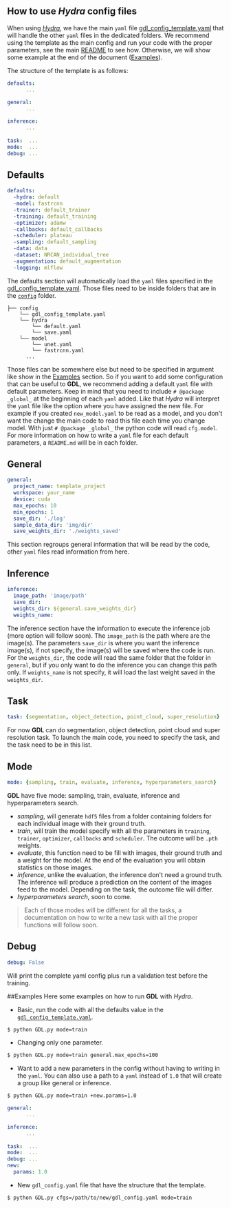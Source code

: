 ## **How to use *Hydra* config files**
When using [*Hydra*](https://hydra.cc/docs/intro/#quick-start-guide), we have the main `yaml` file [gdl_config_template.yaml](gdl_config_template.yaml) that will handle the other `yaml` files in the dedicated folders.
We recommend using the template as the main config and run your code with the proper parameters, see the main [README](../README.md) to see how.
Otherwise, we will show some example at the end of the document ([Examples](#Examples)).

The structure of the template is as follows:
```YAML
defaults:
      ...
  
general:
      ...

inference:
      ...
    
task:  ...
mode:  ...
debug: ...
```

## Defaults
```YAML
defaults:
  -hydra: default
  -model: fastrcnn
  -trainer: default_trainer
  -training: default_training
  -optimizer: adamw
  -callbacks: default_callbacks
  -scheduler: plateau
  -sampling: default_sampling
  -data: data
  -dataset: NRCAN_individual_tree
  -augmentation: default_augmentation
  -logging: mlflow
```
The defaults section will automatically load the `yaml` files specified in the [gdl_config_template.yaml](gdl_config_template.yaml). 
Those files need to be inside folders that are in the [`config`](../config) folder.
```
├── config
    └── gdl_config_template.yaml
    └── hydra
        └── default.yaml
        └── save.yaml
    └── model
        └── unet.yaml
        └── fastrcnn.yaml
      ...
```
Those files can be somewhere else but need to be specified in argument like show in the [Examples](#Examples) section.
So if you want to add some configuration that can be useful to **GDL**, we recommend adding a default `yaml` file with default parameters.
Keep in mind that you need to include `# @package _global_` at the beginning of each `yaml` added. 
Like that *Hydra* will interpret the `yaml` file like the option where you have assigned the new file.
For example if you created `new_model.yaml` to be read as a model, and you don't want the change the main code to read this file each time you change model.
With just `# @package _global_` the python code will read `cfg.model`.
For more information on how to write a `yaml` file for each default parameters, a `README.md` will be in each folder.

## General
```YAML
general:
  project_name: template_project
  workspace: your_name
  device: cuda
  max_epochs: 10
  min_epochs: 1
  save_dir: './log'
  sample_data_dir: 'img/dir'
  save_weights_dir: './weights_saved'
```
This section regroups general information that will be read by the code, other `yaml` files read information from here.

## Inference
```YAML
inference:
  image_path: 'image/path'
  save_dir:
  weights_dir: ${general.save_weights_dir}
  weights_name:
```
The inference section have the information to execute the inference job (more option will follow soon).
The `image_path` is the path where are the image(s).
The parameters `save_dir` is where you want the inference image(s), if not specify, the image(s) will be saved where the code is run.
For the `weights_dir`, the code will read the same folder that the folder in `general`, but if you only want to do the inference you can change this path only.
If `weights_name` is not specify, it will load the last weight saved in the `weights_dir`.

## Task
```YAML
task: {segmentation, object_detection, point_cloud, super_resolution}
```
For now **GDL** can do segmentation, object detection, point cloud and super resolution task.
To launch the main code, you need to specify the task, and the task need to be in this list. 

## Mode
```YAML
mode: {sampling, train, evaluate, inference, hyperparameters_search}
```
**GDL** have five mode: sampling, train, evaluate, inference and hyperparameters search.
- *sampling*, will generate `hdf5` files from a folder containing folders for each individual image with their ground truth.
- *train*, will train the model specify with all the parameters in `training`, `trainer`, `optimizer`, `callbacks` and `scheduler`. The outcome will be `.pth` weights.
- *evaluate*, this function need to be fill with images, their ground truth and a weight for the model. At the end of the evaluation you will obtain statistics on those images. 
- *inference*, unlike the evaluation, the inference don't need a ground truth. The inference will produce a prediction on the content of the images feed to the model. Depending on the task, the outcome file will differ.
- *hyperparameters search*, soon to come.

>Each of those modes will be different for all the tasks, a documentation on how to write a new task with all the proper functions will follow soon.

## Debug
```YAML
debug: False
```
Will print the complete yaml config plus run a validation test before the training.

##Examples
Here some examples on how to run **GDL** with *Hydra*.

- Basic, run the code with all the defaults value in the [`gdl_config_template.yaml`](gdl_config_template.yaml).
```bash
$ python GDL.py mode=train
```
- Changing only one parameter.
```bash
$ python GDL.py mode=train general.max_epochs=100
```
- Want to add a new parameters in the config without having to writing in the `yaml`. 
You can also use a path to a `yaml` instead of `1.0` that will create a group like general or inference.
```bash
$ python GDL.py mode=train +new.params=1.0
```
```YAML
general:
      ...

inference:
      ...
    
task:  ...
mode:  ...
debug: ...
new:
  params: 1.0
```

- New `gdl_config.yaml` file that have the structure that the template.  
```bash
$ python GDL.py cfgs=/path/to/new/gdl_config.yaml mode=train
```
